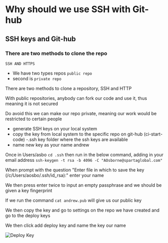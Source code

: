 # Why should we use SSH with Git-hub

## SSH keys and Git-hub
### There are two methods to clone the repo

``` SSH AND HTTPS ```
- We have two types repos ```public repo``` 
- second is ```private repo```

There are two methods
 to clone a repository, SSH and HTTP

With public repositories, anybody can fork our code and use it, thus meaning it is not secured

Do avoid this we can make our repo private, meaning our work would be restricted to certain people

- generate SSH keys on your local system
- copy the key from local system to the specific repo on git-hub (ci-start-code)
-.ssh key folder where the ssh keys are available
- name new key as your name andrew

Once in Users/asbo
``` cd .ssh ```
then run in the below command, adding in your email address
``` ssh-keygen -t rsa -b 4096 -C "AOsborne@spartaglobal.com" ```

When prompt with the question "Enter file in which to save the key (/c/Users/aosbo/.ssh/id_rsa):"
enter your name

We then press enter twice to input an empty passphrase and we should be given a key fingerprint

If we run the command ``` cat andrew.pub ``` will give us our public key

We then copy the key and go to settings on the repo we have created and go to the
deploy keys

We then click add deploy key and name the key our name

![Deploy Key](images/public-ssh-key.png)